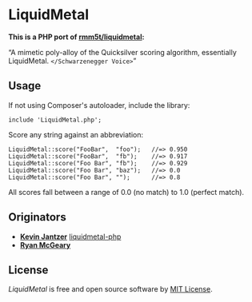 # LiquidMetal

**This is a PHP port of [rmm5t/liquidmetal](http://github.com/rmm5t/liquidmetal):**

“A mimetic poly-alloy of the Quicksilver scoring algorithm, essentially
LiquidMetal. `</Schwarzenegger Voice>`”

## Usage

If not using Composer's autoloader, include the library:

    include 'LiquidMetal.php';

Score any string against an abbreviation:

    LiquidMetal::score("FooBar",  "foo");   //=> 0.950
    LiquidMetal::score("FooBar",  "fb");    //=> 0.917
    LiquidMetal::score("Foo Bar", "fb");    //=> 0.929
    LiquidMetal::score("Foo Bar", "baz");   //=> 0.0
    LiquidMetal::score("Foo Bar", "");      //=> 0.8

All scores fall between a range of 0.0 (no match) to 1.0 (perfect match).

## Originators
- **[Kevin Jantzer](https://github.com/kjantzer)** [liquidmetal-php](https://github.com/kjantzer/liquidmetal-php)
- **[Ryan McGeary](http://ryan.mcgeary.org/)**

## License
*LiquidMetal* is free and open source software by [MIT License](LICENSE).
